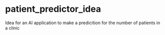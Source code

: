 # patient_predictor_idea
Idea for an AI application to make a predicition for the number of patients in a clinic
